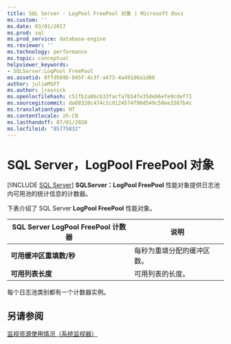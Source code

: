 ```yaml
---
title: SQL Server - LogPool FreePool 对象 | Microsoft Docs
ms.custom: ''
ms.date: 03/01/2017
ms.prod: sql
ms.prod_service: database-engine
ms.reviewer: ''
ms.technology: performance
ms.topic: conceptual
helpviewer_keywords:
- SQLServer:LogPool FreePool
ms.assetid: 8ffd569b-045f-4c3f-a473-4a491d6a1d80
author: julieMSFT
ms.author: jrasnick
ms.openlocfilehash: c51fb2a86cb33facfa7b54fe35deb6efe9cdef71
ms.sourcegitcommit: da88320c474c1c9124574f90d549c50ee3387b4c
ms.translationtype: HT
ms.contentlocale: zh-CN
ms.lasthandoff: 07/01/2020
ms.locfileid: "85775832"
---
```

# <a name="sql-server-logpool-freepool-object"></a>SQL Server，LogPool FreePool 对象
 [!INCLUDE [SQL Server](../../includes/applies-to-version/sqlserver.md)]
**SQLServer：LogPool FreePool** 性能对象提供日志池内可用池的统计信息的计数器。

下表介绍了 SQL Server **LogPool FreePool** 性能对象。

|**SQL Server LogPool FreePool 计数器**|说明|  
|-------------|-----------------|  
|**可用缓冲区重填数/秒**|每秒为重填分配的缓冲区数。|
|**可用列表长度**|可用列表的长度。|

每个日志池类别都有一个计数器实例。

## <a name="see-also"></a>另请参阅  
[监视资源使用情况（系统监视器）](../../relational-databases/performance-monitor/monitor-resource-usage-system-monitor.md)

